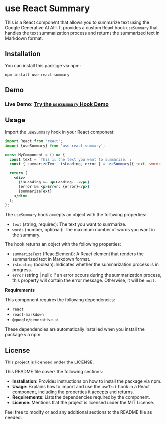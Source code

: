 # use React Summary

This is a React component that allows you to summarize text using the Google Generative AI API. It provides a custom React hook `useSummary` that handles the text summarization process and returns the summarized text in Markdown format.

## Installation

You can install this package via npm:
```
npm install use-react-summary
```

## Demo 
### **Live Demo:** [Try the `useSummary` Hook Demo](https://use-react-summary-demo-site.vercel.app/)

## Usage

Import the `useSummary` hook in your React component:

```jsx
import React from 'react';
import {useSummary} from 'use-react-summary';

const MyComponent = () => {
  const text = `This is the text you want to summarize.`;
  const { summarizeText, isLoading, error } = useSummary({ text, words: 100 });

  return (
    <div>
      {isLoading && <p>Loading...</p>}
      {error && <p>Error: {error}</p>}
      {summarizeText}
    </div>
  );
};
```

The `useSummary` hook accepts an object with the following properties:

- `text` (string, required): The text you want to summarize.
- `words` (number, optional): The maximum number of words you want in the summary.

The hook returns an object with the following properties:

- `summarizeText` (ReactElement): A React element that renders the summarized text in Markdown format.
- `isLoading` (boolean): Indicates whether the summarization process is in progress.
- `error` (string | null): If an error occurs during the summarization process, this property will contain the error message. Otherwise, it will be `null`.

**Requirements**

This component requires the following dependencies:

- `react`
- `react-markdown`
- `@google/generative-ai`

These dependencies are automatically installed when you install the package via npm.

**License**
-----------------
This project is licensed under the [LICENSE](LICENSE).

This README file covers the following sections:

- **Installation**: Provides instructions on how to install the package via npm.
- **Usage**: Explains how to import and use the `useTest` hook in a React component, including the properties it accepts and returns.
- **Requirements**: Lists the dependencies required by the component.
- **License**: Mentions that the project is licensed under the MIT License.

Feel free to modify or add any additional sections to the README file as needed.